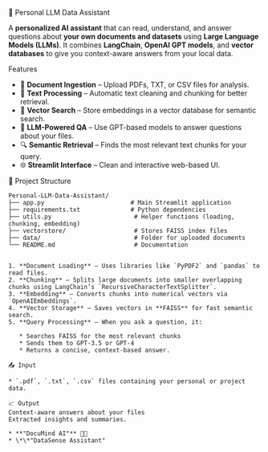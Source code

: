 🤖 Personal LLM Data Assistant

A **personalized AI assistant** that can read, understand, and answer questions about **your own documents and datasets** using **Large Language Models (LLMs)**.
It combines **LangChain**, **OpenAI GPT models**, and **vector databases** to give you context-aware answers from your local data.

 Features

* 📂 **Document Ingestion** – Upload PDFs, TXT, or CSV files for analysis.
* 🧹 **Text Processing** – Automatic text cleaning and chunking for better retrieval.
* 🧠 **Vector Search** – Store embeddings in a vector database for semantic search.
* 💬 **LLM-Powered QA** – Use GPT-based models to answer questions about your files.
* 🔍 **Semantic Retrieval** – Finds the most relevant text chunks for your query.
* 🌐 **Streamlit Interface** – Clean and interactive web-based UI.

 📁 Project Structure

```
Personal-LLM-Data-Assistant/
├── app.py                        # Main Streamlit application
├── requirements.txt              # Python dependencies
├── utils.py                       # Helper functions (loading, chunking, embedding)
├── vectorstore/                   # Stores FAISS index files
├── data/                          # Folder for uploaded documents
└── README.md                      # Documentation


1. **Document Loading** – Uses libraries like `PyPDF2` and `pandas` to read files.
2. **Chunking** – Splits large documents into smaller overlapping chunks using LangChain’s `RecursiveCharacterTextSplitter`.
3. **Embedding** – Converts chunks into numerical vectors via `OpenAIEmbeddings`.
4. **Vector Storage** – Saves vectors in **FAISS** for fast semantic search.
5. **Query Processing** – When you ask a question, it:

   * Searches FAISS for the most relevant chunks
   * Sends them to GPT-3.5 or GPT-4
   * Returns a concise, context-based answer.

📤 Input

* `.pdf`, `.txt`, `.csv` files containing your personal or project data.

📈 Output
Context-aware answers about your files
Extracted insights and summaries.

* **"DocuMind AI"** 🧠📄
* \*\*"DataSense Assistant"
